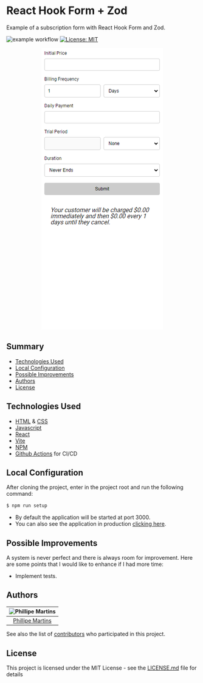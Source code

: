 # React Hook Form + Zod <!-- omit in toc -->

Example of a subscription form with React Hook Form and Zod.

![example workflow](https://github.com/inkasadev/react-hook-form-zod/actions/workflows/deploy-page.yml/badge.svg)
[![License: MIT](https://img.shields.io/badge/License-MIT-yellow.svg)](https://opensource.org/licenses/MIT)

<p align="center" >
    <img src="media/cover.png">
</p>

## Summary <!-- omit in toc -->

- [Technologies Used](#technologies-used)
- [Local Configuration](#local-configuration)
- [Possible Improvements](#possible-improvements)
- [Authors](#authors)
- [License](#license)

## Technologies Used

- [HTML](https://developer.mozilla.org/en-US/docs/Web/HTML) & [CSS](https://developer.mozilla.org/en-US/docs/Web/CSS)
- [Javascript](https://developer.mozilla.org/en-US/docs/Web/JavaScript)
- [React](https://react.dev/)
- [Vite](https://vitejs.dev/)
- [NPM](https://www.npmjs.com/)
- [Github Actions](https://docs.github.com/en/actions) for CI/CD

## Local Configuration

After cloning the project, enter in the project root and run the following command:

```sh
$ npm run setup
```

- By default the application will be started at port 3000.
- You can also see the application in production [clicking here](https://react-hook-form-zod.surge.sh/).

## Possible Improvements

A system is never perfect and there is always room for improvement. Here are some points that I would like to enhance if I had more time:

- Implement tests.

## Authors

| ![Phillipe Martins](https://avatars.githubusercontent.com/u/7750404?v=4&s=150) |
| :----------------------------------------------------------------------------: |
|               [Phillipe Martins](https://github.com/inkasadev/)                |

See also the list of
[contributors](https://github.com/inkasadev/studioled/contributors) who
participated in this project.

## License

This project is licensed under the MIT License - see the
[LICENSE.md](LICENSE.md) file for details